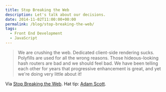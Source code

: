 ```yaml
---
title: Stop Breaking the Web
description: Let's talk about our decisions.
date: 2014-11-02T11:00:00+00:00
permalink: /blog/stop-breaking-the-web/
tags:
  - Front End Development
  - JavaScript
---
```


> We are crushing the web. Dedicated client-side rendering sucks. Polyfills are used for all the wrong reasons. Those hideous-looking hash routers are bad and we should feel bad. We have been telling each other for years that progressive enhancement is great, and yet we're doing very little about it!

Via [Stop Breaking the Web](http://ponyfoo.com/articles/stop-breaking-the-web). Hat tip: [Adam Scott](https://twitter.com/adamdscott/status/528503595386548224).
